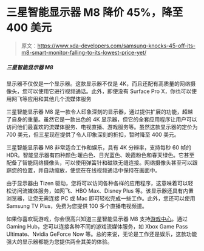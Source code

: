 # 三星智能显示器 M8 降价 45%，降至 400 美元

> 原文：<https://www.xda-developers.com/samsung-knocks-45-off-its-m8-smart-monitor-falling-to-its-lowest-price-yet/>

##### 三星智能显示器 M8

显示器不仅仅是一个显示器。这款显示器不仅是 4K，而且还配有高质量的网络摄像头，您可以使用它进行视频通话。此外，即使没有 Surface Pro X，你也可以使用网飞等应用和其他几个流媒体服务

三星智能显示器 M8 是一款令人印象深刻的显示器，通过提供扩展的功能，超越了自身的重量。虽然它是一款出色的 4K 显示器，但它的全套应用程序让用户可以访问他们最喜欢的流媒体服务、电视直播、游戏服务等。虽然这款显示器的定价为 700 美元，但三星现在提供了令人印象深刻的折扣，暂时降至 400 美元。

三星智能显示器 M8 非常适合工作和娱乐，具有 4K 分辨率，支持每秒 60 帧的 HDR。智能显示器有四种颜色:暖白色、日光蓝色、晚霞粉色和春天绿色。它甚至配备了智能网络摄像头，可以使用弹簧针和磁铁无缝连接。网络摄像头甚至可以跟踪您的位置，并自动缩放，使您在在线视频通话中保持在画面中。

由于显示器由 Tizen 驱动，您将可以访问各种各样的应用程序，这意味着可以轻松访问流媒体服务，如网飞、HBO Max、Disney Plus 等。该显示器还具有内置浏览器，让您无需连接 PC 或 Mac 即可轻松完成一些工作。此外，您还可以使用 Samsung TV Plus，免费为您提供 100 多个直播电视频道。

如果你喜欢玩游戏，你会很高兴知道三星智能显示器 M8 支持[游戏中心](https://www.xda-developers.com/samsung-gaming-hub-is-now-live/)。通过 Gaming Hub，您可以连接各种不同的游戏流媒体服务，如 Xbox Game Pass Ultimate、Nvidia GeForce Now 等。总的来说，无论是工作还是娱乐，这款功能强大的显示器都能为您提供两全其美的体验。